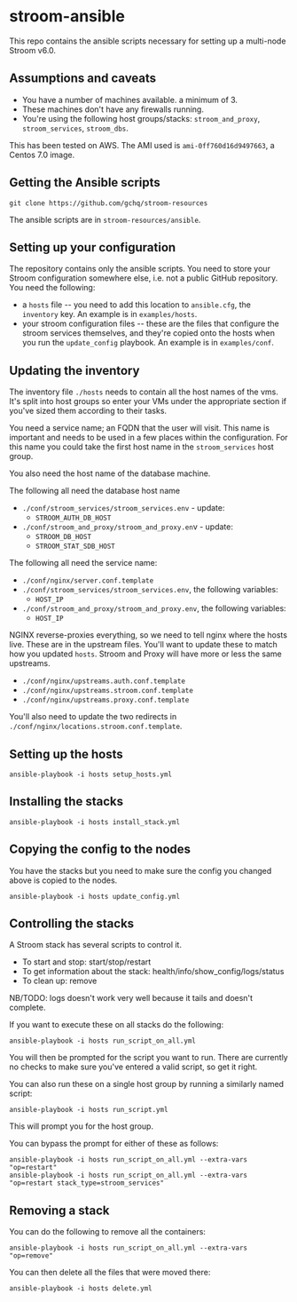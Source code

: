 # stroom-ansible

This repo contains the ansible scripts necessary for setting up a multi-node Stroom v6.0.

## Assumptions and caveats

- You have a number of machines available. a minimum of 3.
- These machines don't have any firewalls running.
- You're using the following host groups/stacks: `stroom_and_proxy`, `stroom_services`, `stroom_dbs`.

This has been tested on AWS. The AMI used is `ami-0ff760d16d9497663`, a Centos 7.0 image.

## Getting the Ansible scripts

`git clone https://github.com/gchq/stroom-resources`

The ansible scripts are in `stroom-resources/ansible`.

## Setting up your configuration

The repository contains only the ansible scripts. You need to store your Stroom configuration somewhere else, i.e. not a public GitHub repository. You need the following:

 - a `hosts` file -- you need to add this location to `ansible.cfg`, the `inventory` key. An example is in `examples/hosts`.
 - your stroom configuration files -- these are the files that configure the stroom services themselves, and they're copied onto the hosts when you run the `update_config` playbook. An example is in `examples/conf`.

## Updating the inventory

The inventory file `./hosts` needs to contain all the host names of the vms. It's split into host groups so enter your VMs under the appropriate section if you've sized them according to their tasks.

You need a service name; an FQDN that the user will visit. This name is important and needs to be used in a few places within the configuration. For this name you could take the first host name in the `stroom_services` host group.

You also need the host name of the database machine.

The following all need the database host name
 - `./conf/stroom_services/stroom_services.env` - update:
   - `STROOM_AUTH_DB_HOST`
 - `./conf/stroom_and_proxy/stroom_and_proxy.en`v - update:
   - `STROOM_DB_HOST`
   - `STROOM_STAT_SDB_HOST`

The following all need the service name:
 - `./conf/nginx/server.conf.template`
 - `./conf/stroom_services/stroom_services.env`, the following variables:
   - `HOST_IP`
 - `./conf/stroom_and_proxy/stroom_and_proxy.env`, the following variables:
   - `HOST_IP`

NGINX reverse-proxies everything, so we need to tell nginx where the hosts live. These are in the upstream files. You'll want to update these to match how you updated `hosts`. Stroom and Proxy will have more or less the same upstreams.
 - `./conf/nginx/upstreams.auth.conf.template`
 - `./conf/nginx/upstreams.stroom.conf.template`
 - `./conf/nginx/upstreams.proxy.conf.template`
   
You'll also need to update the two redirects in `./conf/nginx/locations.stroom.conf.template`.

## Setting up the hosts

```
ansible-playbook -i hosts setup_hosts.yml
```

## Installing the stacks

```
ansible-playbook -i hosts install_stack.yml
```

## Copying the config to the nodes

You have the stacks but you need to make sure the config you changed above is copied to the nodes. 
```
ansible-playbook -i hosts update_config.yml
```

## Controlling the stacks

A Stroom stack has several scripts to control it. 
 - To start and stop: start/stop/restart
 - To get information about the stack: health/info/show_config/logs/status
 - To clean up: remove

NB/TODO: logs doesn't work very well because it tails and doesn't complete.

If you want to execute these on all stacks do the following:
```
ansible-playbook -i hosts run_script_on_all.yml
```

You will then be prompted for the script you want to run. There are currently no checks to make sure you've entered a valid script, so get it right. 

You can also run these on a single host group by running a similarly named script:
```
ansible-playbook -i hosts run_script.yml
```

This will prompt you for the host group.

You can bypass the prompt for either of these as follows:
```
ansible-playbook -i hosts run_script_on_all.yml --extra-vars "op=restart"
ansible-playbook -i hosts run_script_on_all.yml --extra-vars "op=restart stack_type=stroom_services"
```

## Removing a stack
You can do the following to remove all the containers:
```
ansible-playbook -i hosts run_script_on_all.yml --extra-vars "op=remove"
```

You can then delete all the files that were moved there:
```
ansible-playbook -i hosts delete.yml
```
